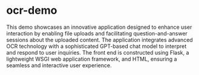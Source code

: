 # ocr-demo

This demo showcases an innovative application designed to enhance user interaction by enabling file uploads and facilitating question-and-answer sessions about the uploaded content. The application integrates advanced OCR technology with a sophisticated GPT-based chat model to interpret and respond to user inquiries. The front end is constructed using Flask, a lightweight WSGI web application framework, and HTML, ensuring a seamless and interactive user experience.